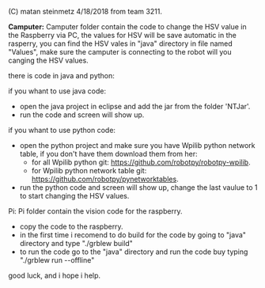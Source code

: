 (C) matan steinmetz 4/18/2018 from team 3211.

**Camputer:**
Camputer folder contain the code to change the HSV value in the Raspberry via PC, the values for HSV will be save automatic in the rasperry, you can find the HSV vales in "java" directory in file named "Values", make sure the camputer is connecting to the robot will you canging the HSV values.

there is code in java and python:	
 
 if you whant to use java code:
 * open the java project in eclipse and add the jar from the folder 'NTJar'.
 * run the code and screen will show up.
 
 if you whant to use python code:
 * open the python project and make sure you have Wpilib python network table, if you don't have them download them from her:
   - for all Wpilib python git: https://github.com/robotpy/robotpy-wpilib.
   - for Wpilib python network table git: https://github.com/robotpy/pynetworktables.
 * run the python code and screen will show up, change the last vaulue to 1 to start changing the HSV values. 

Pi:
Pi folder contain the vision code for the raspberry.

* copy the code to the raspberry.
* in the first time i recomend to do build for the code by going to "java" directory and type "./grblew build"
* to run the code go to the "java" directory and run the code buy typing "./grblew run --offline"


good luck, and i hope i help.
